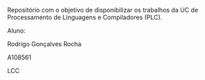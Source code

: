 Repositório com o objetivo de disponibilizar os trabalhos da UC de Processamento de Linguagens e Compiladores (PLC).

Aluno: 

  Rodrigo Gonçalves Rocha
  
  A108561
  
  LCC
